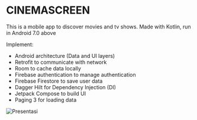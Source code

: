 # CINEMASCREEN

This is a mobile app to discover movies and tv shows.
Made with Kotlin, run in Android 7.0 above

Implement:
- Android architecture (Data and UI layers)
- Retrofit to communicate with network
- Room to cache data locally
- Firebase authentication to manage authentication
- Firebase Firestore to save user data
- Dagger Hilt for Dependency Injection (DI)
- Jetpack Compose to build UI
- Paging 3 for loading data

![Presentasi](https://github.com/user-attachments/assets/b5cb0afb-5db0-4efe-9ca2-ee21d03af32a)
